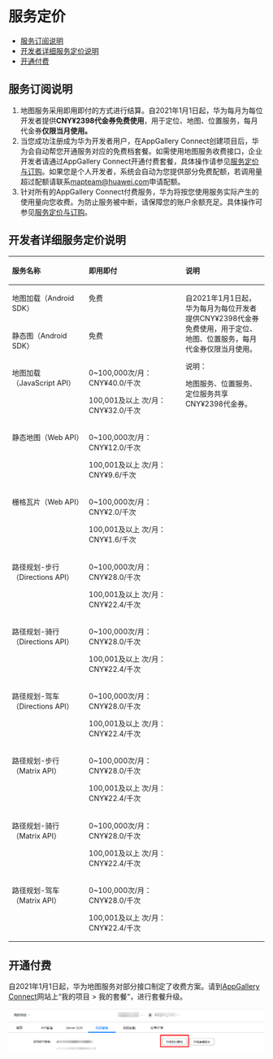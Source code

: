# 服务定价<a name="ZH-CN_TOPIC_0000001145860925"></a>

-   [服务订阅说明](#section785395184220)
-   [开发者详细服务定价说明](#section1414211664213)
-   [开通付费](#section7921102111484)

## 服务订阅说明<a name="section785395184220"></a>

1.  地图服务采用即用即付的方式进行结算。自2021年1月1日起，华为每月为每位开发者提供**CNY¥2398代金券免费使用**，用于定位、地图、位置服务，每月代金券**仅限当月使用。**
2.  当您成功注册成为华为开发者用户，在AppGallery Connect创建项目后，华为会自动帮您开通服务对应的免费档套餐。如需使用地图服务收费接口，企业开发者请通过AppGallery Connect开通付费套餐，具体操作请参见[服务定价与订购](https://developer.huawei.com/consumer/cn/doc/development/AppGallery-connect-Guides/agc-service-billing)。如果您是个人开发者，系统会自动为您提供部分免费配额，若调用量超过配额请联系[mapteam@huawei.com](mailto:mapteam@huawei.com)申请配额。
3.  针对所有的AppGallery Connect付费服务，华为将按您使用服务实际产生的使用量向您收费。为防止服务被中断，请保障您的账户余额充足。具体操作可参见[服务定价与订购](https://developer.huawei.com/consumer/cn/doc/development/AppGallery-connect-Guides/agc-service-billing)。

## 开发者详细服务定价说明<a name="section1414211664213"></a>

<a name="table10787658164420"></a>
<table><thead align="left"><tr id="row7241259114419"><th class="cellrowborder" align="left" valign="top" width="29.98%" id="mcps1.1.4.1.1"><p id="p162412591442"><a name="p162412591442"></a><a name="p162412591442"></a><strong id="b14241459134419"><a name="b14241459134419"></a><a name="b14241459134419"></a>服务名称</strong></p>
</th>
<th class="cellrowborder" align="left" valign="top" width="37.76%" id="mcps1.1.4.1.2"><p id="p16242155974417"><a name="p16242155974417"></a><a name="p16242155974417"></a><strong id="b1624295910443"><a name="b1624295910443"></a><a name="b1624295910443"></a>即用即付</strong></p>
</th>
<th class="cellrowborder" align="left" valign="top" width="32.26%" id="mcps1.1.4.1.3"><p id="p964389174517"><a name="p964389174517"></a><a name="p964389174517"></a>说明</p>
</th>
</tr>
</thead>
<tbody><tr id="row152421859164418"><td class="cellrowborder" align="left" valign="top" width="29.98%" headers="mcps1.1.4.1.1 "><p id="p62421459154411"><a name="p62421459154411"></a><a name="p62421459154411"></a>地图加载（Android SDK）</p>
</td>
<td class="cellrowborder" align="left" valign="top" width="37.76%" headers="mcps1.1.4.1.2 "><p id="p18167442191111"><a name="p18167442191111"></a><a name="p18167442191111"></a>免费</p>
</td>
<td class="cellrowborder" rowspan="11" align="left" valign="top" width="32.26%" headers="mcps1.1.4.1.3 "><p id="p109891435104510"><a name="p109891435104510"></a><a name="p109891435104510"></a>自2021年1月1日起，华为每月为每位开发者提供CNY&yen;2398代金券免费使用，用于定位、地图、位置服务，每月代金券仅限当月使用。</p>
<div class="note" id="note33541375475"><a name="note33541375475"></a><a name="note33541375475"></a><span class="notetitle"> 说明： </span><div class="notebody"><p id="p10354147134715"><a name="p10354147134715"></a><a name="p10354147134715"></a>地图服务、位置服务、定位服务共享CNY&yen;2398代金券。</p>
</div></div>
</td>
</tr>
<tr id="row724211593444"><td class="cellrowborder" align="left" valign="top" headers="mcps1.1.4.1.1 "><p id="p17243759174412"><a name="p17243759174412"></a><a name="p17243759174412"></a>静态图（Android SDK）</p>
</td>
<td class="cellrowborder" align="left" valign="top" headers="mcps1.1.4.1.2 "><p id="p4167164219114"><a name="p4167164219114"></a><a name="p4167164219114"></a>免费</p>
</td>
</tr>
<tr id="row5243145984419"><td class="cellrowborder" align="left" valign="top" headers="mcps1.1.4.1.1 "><p id="p4243195914446"><a name="p4243195914446"></a><a name="p4243195914446"></a>地图加载（JavaScript API）</p>
</td>
<td class="cellrowborder" align="left" valign="top" headers="mcps1.1.4.1.2 "><p id="p724335918448"><a name="p724335918448"></a><a name="p724335918448"></a>0~100,000次/月：CNY&yen;40.0/千次</p>
<p id="p124365914449"><a name="p124365914449"></a><a name="p124365914449"></a>100,001及以上 次/月：CNY&yen;32.0/千次</p>
</td>
</tr>
<tr id="row11381649192913"><td class="cellrowborder" align="left" valign="top" headers="mcps1.1.4.1.1 "><p id="p338354910292"><a name="p338354910292"></a><a name="p338354910292"></a>静态地图（Web API）</p>
</td>
<td class="cellrowborder" align="left" valign="top" headers="mcps1.1.4.1.2 "><p id="p17578113513014"><a name="p17578113513014"></a><a name="p17578113513014"></a>0~100,000次/月：CNY&yen;12.0/千次</p>
<p id="p457863515309"><a name="p457863515309"></a><a name="p457863515309"></a>100,001及以上 次/月：CNY&yen;9.6/千次</p>
</td>
</tr>
<tr id="row218714214381"><td class="cellrowborder" align="left" valign="top" headers="mcps1.1.4.1.1 "><p id="p1618834212388"><a name="p1618834212388"></a><a name="p1618834212388"></a>栅格瓦片（Web API）</p>
</td>
<td class="cellrowborder" align="left" valign="top" headers="mcps1.1.4.1.2 "><p id="p1387441911404"><a name="p1387441911404"></a><a name="p1387441911404"></a>0~100,000次/月：CNY&yen;2.0/千次</p>
<p id="p2874161914404"><a name="p2874161914404"></a><a name="p2874161914404"></a>100,001及以上 次/月：CNY&yen;1.6/千次</p>
</td>
</tr>
<tr id="row9245175914418"><td class="cellrowborder" align="left" valign="top" headers="mcps1.1.4.1.1 "><p id="p18245759114418"><a name="p18245759114418"></a><a name="p18245759114418"></a>路径规划-步行（Directions API）</p>
</td>
<td class="cellrowborder" align="left" valign="top" headers="mcps1.1.4.1.2 "><p id="p16246159164416"><a name="p16246159164416"></a><a name="p16246159164416"></a>0~100,000次/月：CNY&yen;28.0/千次</p>
<p id="p2024665910447"><a name="p2024665910447"></a><a name="p2024665910447"></a>100,001及以上 次/月：CNY&yen;22.4/千次</p>
</td>
</tr>
<tr id="row14247165911444"><td class="cellrowborder" align="left" valign="top" headers="mcps1.1.4.1.1 "><p id="p16247559134412"><a name="p16247559134412"></a><a name="p16247559134412"></a>路径规划-骑行（Directions API）</p>
</td>
<td class="cellrowborder" align="left" valign="top" headers="mcps1.1.4.1.2 "><p id="p102471259144413"><a name="p102471259144413"></a><a name="p102471259144413"></a>0~100,000次/月：CNY&yen;28.0/千次</p>
<p id="p1247205924418"><a name="p1247205924418"></a><a name="p1247205924418"></a>100,001及以上 次/月：CNY&yen;22.4/千次</p>
</td>
</tr>
<tr id="row1724810598448"><td class="cellrowborder" align="left" valign="top" headers="mcps1.1.4.1.1 "><p id="p12248135914448"><a name="p12248135914448"></a><a name="p12248135914448"></a>路径规划-驾车（Directions API）</p>
</td>
<td class="cellrowborder" align="left" valign="top" headers="mcps1.1.4.1.2 "><p id="p6249859164417"><a name="p6249859164417"></a><a name="p6249859164417"></a>0~100,000次/月：CNY&yen;28.0/千次</p>
<p id="p172491659174419"><a name="p172491659174419"></a><a name="p172491659174419"></a>100,001及以上 次/月：CNY&yen;22.4/千次</p>
</td>
</tr>
<tr id="row1493582652619"><td class="cellrowborder" align="left" valign="top" headers="mcps1.1.4.1.1 "><p id="p39361126122619"><a name="p39361126122619"></a><a name="p39361126122619"></a>路径规划-步行（Matrix API）</p>
</td>
<td class="cellrowborder" align="left" valign="top" headers="mcps1.1.4.1.2 "><p id="p1316110271216"><a name="p1316110271216"></a><a name="p1316110271216"></a>0~100,000次/月：CNY&yen;28.0/千次</p>
<p id="p1216120271123"><a name="p1216120271123"></a><a name="p1216120271123"></a>100,001及以上 次/月：CNY&yen;22.4/千次</p>
</td>
</tr>
<tr id="row16475515269"><td class="cellrowborder" align="left" valign="top" headers="mcps1.1.4.1.1 "><p id="p176471651142620"><a name="p176471651142620"></a><a name="p176471651142620"></a>路径规划-骑行（Matrix API）</p>
</td>
<td class="cellrowborder" align="left" valign="top" headers="mcps1.1.4.1.2 "><p id="p151671029520"><a name="p151671029520"></a><a name="p151671029520"></a>0~100,000次/月：CNY&yen;28.0/千次</p>
<p id="p7167129520"><a name="p7167129520"></a><a name="p7167129520"></a>100,001及以上 次/月：CNY&yen;22.4/千次</p>
</td>
</tr>
<tr id="row1520655415261"><td class="cellrowborder" align="left" valign="top" headers="mcps1.1.4.1.1 "><p id="p8206105417263"><a name="p8206105417263"></a><a name="p8206105417263"></a>路径规划-驾车（Matrix API）</p>
</td>
<td class="cellrowborder" align="left" valign="top" headers="mcps1.1.4.1.2 "><p id="p76151930021"><a name="p76151930021"></a><a name="p76151930021"></a>0~100,000次/月：CNY&yen;28.0/千次</p>
<p id="p126151630427"><a name="p126151630427"></a><a name="p126151630427"></a>100,001及以上 次/月：CNY&yen;22.4/千次</p>
</td>
</tr>
</tbody>
</table>

## 开通付费<a name="section7921102111484"></a>

自2021年1月1日起，华为地图服务对部分接口制定了收费方案。请到[AppGallery Connect](https://developer.huawei.com/consumer/cn/service/josp/agc/index.html#/)网站上“我的项目  \>  我的套餐“，进行套餐升级。

![](figures/截图.png)

